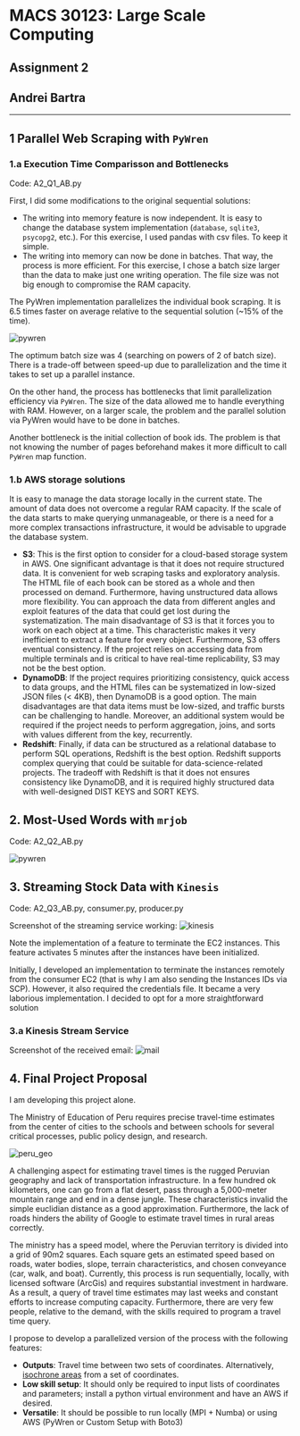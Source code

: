 # MACS 30123: Large Scale Computing
## Assignment 2
## Andrei Bartra
***

## 1 Parallel Web Scraping with `PyWren`
### 1.a Execution Time Comparisson and Bottlenecks

Code: A2_Q1_AB.py

First, I did some modifications to the original sequential solutions:

- The writing into memory feature is now independent. It is easy to change the database system implementation (`database`, `sqlite3`, `psycopg2`, etc.). For this exercise, I used pandas with csv files. To keep it simple. 
- The writing into memory can now be done in batches. That way, the process is more efficient. For this exercise, I chose a batch size larger than the data to make just one writing operation. The file size was not big enough to compromise the RAM capacity.

The PyWren implementation parallelizes the individual book scraping. It is 6.5 times faster on average relative to the sequential solution (~15% of the time).

![pywren](pywren.png)

The optimum batch size was 4 (searching on powers of 2 of batch size). There is a trade-off between speed-up due to parallelization and the time it takes to set up a parallel instance. 

On the other hand, the process has bottlenecks that limit parallelization efficiency via `PyWren`. The size of the data allowed me to handle everything with RAM. However, on a larger scale, the problem and the parallel solution via PyWren would have to be done in batches. 

Another bottleneck is the initial collection of book ids. The problem is that not knowing the number of pages beforehand makes it more difficult to call `PyWren` map function. 

### 1.b AWS storage solutions

It is easy to manage the data storage locally in the current state. The amount of data does not overcome a regular RAM capacity. If the scale of the data starts to make querying unmanageable, or there is a need for a more complex transactions infrastructure, it would be advisable to upgrade the database system. 

- **S3**: This is the first option to consider for a cloud-based storage system in AWS. One significant advantage is that it does not require structured data. It is convenient for web scraping tasks and exploratory analysis. The HTML file of each book can be stored as a whole and then processed on demand. Furthermore, having unstructured data allows more flexibility. You can approach the data from different angles and exploit features of the data that could get lost during the systematization. The main disadvantage of S3 is that it forces you to work on each object at a time. This characteristic makes it very inefficient to extract a feature for every object. Furthermore, S3 offers eventual consistency. If the project relies on accessing data from multiple terminals and is critical to have real-time replicability, S3 may not be the best option.
- **DynamoDB**: If the project requires prioritizing consistency, quick access to data groups, and the HTML files can be systematized in low-sized JSON files (< 4KB), then DynamoDB is a good option.  The main disadvantages are that data items must be low-sized, and traffic bursts can be challenging to handle. Moreover, an additional system would be required if the project needs to perform aggregation, joins, and sorts with values different from the key, recurrently.
- **Redshift**: Finally, if data can be structured as a relational database to perform SQL operations, Redshift is the best option. Redshift supports complex querying that could be suitable for data-science-related projects. The tradeoff with Redshift is that it does not ensures consistency like DynamoDB, and it is required highly structured data with well-designed DIST KEYS and SORT KEYS. 


## 2. Most-Used Words with `mrjob`

Code: A2_Q2_AB.py

![pywren](mrjob.png)

## 3. Streaming Stock Data with `Kinesis`
Code: A2_Q3_AB.py, consumer.py, producer.py

Screenshot of the streaming service working:
![kinesis](kinesis.png)

Note the implementation of a feature to terminate the EC2 instances. This feature activates 5 minutes after the instances have been initialized.

Initially, I developed an implementation to terminate the instances remotely from the consumer EC2 (that is why I am also sending the Instances IDs via SCP). However, it also required the credentials file. It became a very laborious implementation. I decided to opt for a more straightforward solution 

### 3.a Kinesis Stream Service
Screenshot of the received email:
![mail](mail.png)


## 4. Final Project Proposal

I am developing this project alone. 

The Ministry of Education of Peru requires precise travel-time estimates from the center of cities to the schools and between schools for several critical processes, public policy design, and research.  

![peru_geo](peru_geo.jpg)

A challenging aspect for estimating travel times is the rugged Peruvian geography and lack of transportation infrastructure.  In a few hundred ok kilometers, one can go from a flat desert, pass through a 5,000-meter mountain range and end in a dense jungle. These characteristics invalid the simple euclidian distance as a good approximation. Furthermore, the lack of roads hinders the ability of Google to estimate travel times in rural areas correctly.

The ministry has a speed model, where the Peruvian territory is divided into a grid of 90m2 squares. Each square gets an estimated speed based on roads, water bodies, slope,  terrain characteristics, and chosen conveyance (car, walk, and boat). Currently, this process is run sequentially, locally, with licensed software (ArcGis) and requires substantial investment in hardware. As a result, a query of travel time estimates may last weeks and constant efforts to increase computing capacity. Furthermore, there are very few people, relative to the demand, with the skills required to program a travel time query. 

I propose to develop a parallelized version of the process with the following features:

- **Outputs**: Travel time between two sets of coordinates. Alternatively, [isochrone areas](https://en.wikipedia.org/wiki/Isochrone_map)  from a set of coordinates. 
- **Low skill setup**: It should only be required to input lists of coordinates and parameters; install a python virtual environment and have an AWS if desired. 
- **Versatile**: It should be possible to run locally (MPI + Numba) or using AWS  (PyWren or Custom Setup with Boto3)

